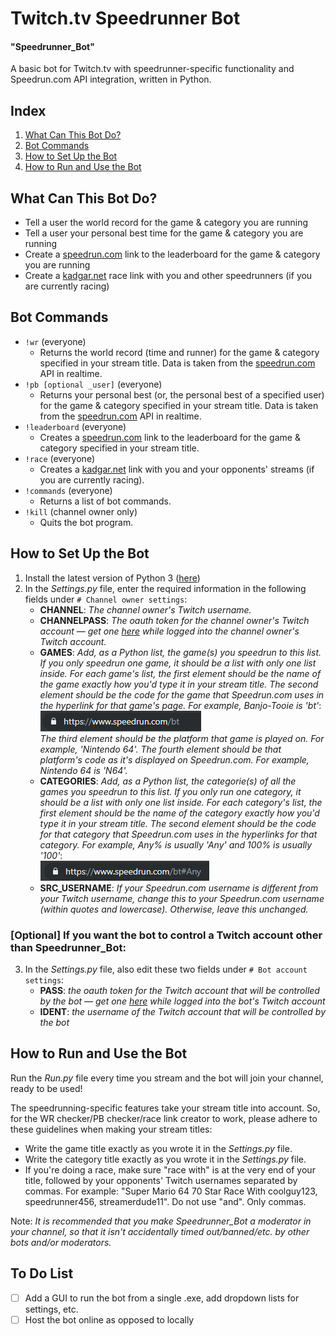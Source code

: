 # Twitch.tv Speedrunner Bot
#### "Speedrunner_Bot"
A basic bot for Twitch.tv with speedrunner-specific functionality and Speedrun.com API integration, written in Python.

## Index
1. [What Can This Bot Do?](#what-can-this-bot-do)
2. [Bot Commands](#bot-commands)
3. [How to Set Up the Bot](#how-to-set-up-the-bot)
4. [How to Run and Use the Bot](#how-to-run-and-use-the-bot)

## What Can This Bot Do?
- Tell a user the world record for the game & category you are running
- Tell a user your personal best time for the game & category you are running
- Create a [speedrun.com](https://www.speedrun.com/) link to the leaderboard for the game & category you are running
- Create a [kadgar.net](http://kadgar.net) race link with you and other speedrunners (if you are currently racing) 

## Bot Commands
- `!wr` (everyone)
    - Returns the world record (time and runner) for the game & category specified in your stream title. Data is taken from the [speedrun.com](https://www.speedrun.com/) API in realtime.
- `!pb [optional _user]` (everyone)
    - Returns your personal best (or, the personal best of a specified user) for the game & category specified in your stream title. Data is taken from the [speedrun.com](https://www.speedrun.com/) API in realtime.
- `!leaderboard` (everyone)
    - Creates a [speedrun.com](https://www.speedrun.com/) link to the leaderboard for the game & category specified in your stream title.
- `!race` (everyone)
    - Creates a [kadgar.net](http://kadgar.net) link with you and your opponents' streams (if you are currently racing).
- `!commands` (everyone)
    - Returns a list of bot commands.
- `!kill` (channel owner only)
    - Quits the bot program.
    
## How to Set Up the Bot
1. Install the latest version of Python 3 ([here](https://www.python.org/downloads/))
2. In the *Settings.py* file, enter the required information in the following fields under `# Channel owner settings`:
    - **CHANNEL**: *The channel owner's Twitch username.*
    - **CHANNELPASS**: *The oauth token for the channel owner's Twitch account — get one [here](https://twitchapps.com/tmi/) while logged into the channel owner's Twitch account.*
    - **GAMES**: *Add, as a Python list, the game(s) you speedrun to this list. If you only speedrun one game, it should be a list with only one list inside. For each game's list, the first element should be the name of the game exactly how you'd type it in your stream title. The second element should be the code for the game that Speedrun.com uses in the hyperlink for that game's page. For example, Banjo-Tooie is 'bt'*:  
    ![game code example](images/game%20code.PNG)  
    *The third element should be the platform that game is played on. For example, 'Nintendo 64'. The fourth element should be that platform's code as it's displayed on Speedrun.com. For example, Nintendo 64 is 'N64'.*
    - **CATEGORIES**: *Add, as a Python list, the categorie(s) of all the games you speedrun to this list. If you only run one category, it should be a list with only one list inside. For each category's list, the first element should be the name of the category exactly how you'd type it in your stream title. The second element should be the code for that category that Speedrun.com uses in the hyperlinks for that category. For example, Any% is usually 'Any' and 100% is usually '100'*:  
    ![category code example](images/category%20code.PNG)
     - **SRC_USERNAME**: *If your Speedrun.com username is different from your Twitch username, change this to your Speedrun.com username (within quotes and lowercase). Otherwise, leave this unchanged.*

### [Optional] If you want the bot to control a Twitch account other than Speedrunner_Bot:
3. In the *Settings.py* file, also edit these two fields under `# Bot account settings`:
    - **PASS**: *the oauth token for the Twitch account that will be controlled by the bot — get one [here](https://twitchapps.com/tmi/) while logged into the bot's Twitch account*
    - **IDENT**: *the username of the Twitch account that will be controlled by the bot*

## How to Run and Use the Bot
Run the *Run.py* file every time you stream and the bot will join your channel, ready to be used!  

The speedrunning-specific features take your stream title into account. So, for the WR checker/PB checker/race link creator to work, please adhere to these guidelines when making your stream titles:
- Write the game title exactly as you wrote it in the *Settings.py* file.
- Write the category title exactly as you wrote it in the *Settings.py* file.
- If you're doing a race, make sure "race with" is at the very end of your title, followed by your opponents' Twitch usernames separated by commas. For example: "Super Mario 64 70 Star Race With coolguy123, speedrunner456, streamerdude11". Do not use "and". Only commas.

  
Note: *It is recommended that you make Speedrunner_Bot a moderator in your channel, so that it isn't accidentally timed out/banned/etc. by other bots and/or moderators.*

## To Do List
- [ ] Add a GUI to run the bot from a single .exe, add dropdown lists for settings, etc.
- [ ] Host the bot online as opposed to locally
